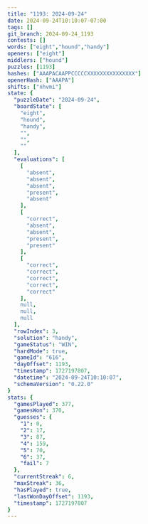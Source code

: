 ```yaml
---
title: "1193: 2024-09-24"
date: 2024-09-24T10:10:07-07:00
tags: []
git_branch: 2024-09-24_1193
contests: []
words: ["eight","hound","handy"]
openers: ["eight"]
middlers: ["hound"]
puzzles: [1193]
hashes: ["AAAPACAAPPCCCCCXXXXXXXXXXXXXXX"]
openerHash: ["AAAPA"]
shifts: ["nhvmi"]
state: {
  "puzzleDate": "2024-09-24",
  "boardState": [
    "eight",
    "hound",
    "handy",
    "",
    "",
    ""
  ],
  "evaluations": [
    [
      "absent",
      "absent",
      "absent",
      "present",
      "absent"
    ],
    [
      "correct",
      "absent",
      "absent",
      "present",
      "present"
    ],
    [
      "correct",
      "correct",
      "correct",
      "correct",
      "correct"
    ],
    null,
    null,
    null
  ],
  "rowIndex": 3,
  "solution": "handy",
  "gameStatus": "WIN",
  "hardMode": true,
  "gameId": "616",
  "dayOffset": 1193,
  "timestamp": 1727197807,
  "datetime": "2024-09-24T10:10:07",
  "schemaVersion": "0.22.0"
}
stats: {
  "gamesPlayed": 377,
  "gamesWon": 370,
  "guesses": {
    "1": 0,
    "2": 17,
    "3": 87,
    "4": 159,
    "5": 70,
    "6": 37,
    "fail": 7
  },
  "currentStreak": 6,
  "maxStreak": 36,
  "hasPlayed": true,
  "lastWonDayOffset": 1193,
  "timestamp": 1727197807
}
---
```

<!-- more -->
